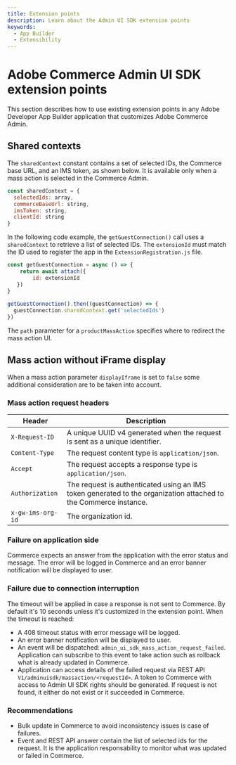 ```yaml
---
title: Extension points
description: Learn about the Admin UI SDK extension points
keywords:
  - App Builder
  - Extensibility
---
```


# Adobe Commerce Admin UI SDK extension points

This section describes how to use existing extension points in any Adobe Developer App Builder application that customizes Adobe Commerce Admin.

## Shared contexts

The `sharedContext` constant contains a set of selected IDs, the Commerce base URL, and an IMS token, as shown below. It is available only when a mass action is selected in the Commerce Admin.

```js
const sharedContext = {
  selectedIds: array,
  commerceBaseUrl: string,
  imsToken: string,
  clientId: string
}
```

In the following code example, the `getGuestConnection()` call uses a `sharedContext` to retrieve a list of selected IDs. The `extensionId` must match the ID used to register the app in the `ExtensionRegistration.js` file.

```js
const getGuestConnection = async () => {
    return await attach({
        id: extensionId
   })
}
    
getGuestConnection().then((guestConnection) => {
  guestConnection.sharedContext.get('selectedIds')
})
```

The `path` parameter for a `productMassAction` specifies where to redirect the mass action UI.

## Mass action without iFrame display

When a mass action parameter `displayIframe` is set to `false` some additional consideration are to be taken into account.

### Mass action request headers

| Header | Description |
| --- | --- |
| `X-Request-ID` | A unique UUID v4 generated when the request is sent as a unique identifier. |
| `Content-Type` | The request content type is `application/json`. |
| `Accept` | The request accepts a response type is `application/json`. |
| `Authorization` | The request is authenticated using an IMS token generated to the organization attached to the Commerce instance. |
| `x-gw-ims-org-id` | The organization id. |

### Failure on application side

Commerce expects an answer from the application with the error status and message.
The error will be logged in Commerce and an error banner notification will be displayed to user.

### Failure due to connection interruption

The timeout will be applied in case a response is not sent to Commerce. By default it's 10 seconds unless it's customized in the extension point.
When the timeout is reached:

- A 408 timeout status with error message will be logged.
- An error banner notification will be displayed to user.
- An event will be dispatched: `admin_ui_sdk_mass_action_request_failed`. Application can subscribe to this event to take action such as rollback what is already updated in Commerce.
- Application can access details of the failed request via REST API `V1/adminuisdk/massaction/<requestId>`. A token to Commerce with access to Admin UI SDK rights should be generated. If request is not found, it either do not exist or it succeeded in Commerce.

### Recommendations

- Bulk update in Commerce to avoid inconsistency issues is case of failures.
- Event and REST API answer contain the list of selected ids for the request. It is the application responsability to monitor what was updated or failed in Commerce.
